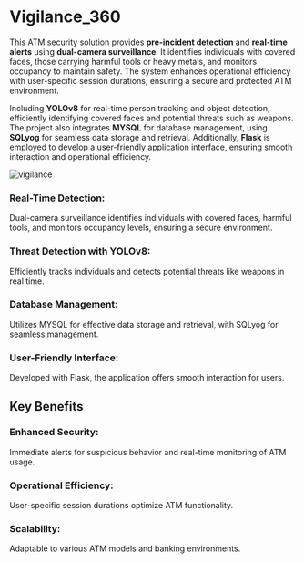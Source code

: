 # Vigilance_360
This ATM security solution provides **pre-incident detection** and **real-time alerts** using **dual-camera surveillance**. It identifies individuals with covered faces, those carrying harmful tools or heavy metals, and monitors occupancy to maintain safety. The system enhances operational efficiency with user-specific session durations, ensuring a secure and protected ATM environment.

Including **YOLOv8** for real-time person tracking and object detection, efficiently identifying covered faces and potential threats such as weapons. The project also integrates **MYSQL** for database management, using **SQLyog** for seamless data storage and retrieval. Additionally, **Flask** is employed to develop a user-friendly application interface, ensuring smooth interaction and operational efficiency.

![vigilance](https://github.com/user-attachments/assets/03a9061f-5293-4867-a592-a6240edf89b0)


### Real-Time Detection:
Dual-camera surveillance identifies individuals with covered faces, harmful tools, and monitors occupancy levels, ensuring a secure environment.

### Threat Detection with YOLOv8:
Efficiently tracks individuals and detects potential threats like weapons in real time.

### Database Management:
Utilizes MYSQL for effective data storage and retrieval, with SQLyog for seamless management.

### User-Friendly Interface: 
Developed with Flask, the application offers smooth interaction for users.

## Key Benefits

### Enhanced Security:
Immediate alerts for suspicious behavior and real-time monitoring of ATM usage.

### Operational Efficiency:
User-specific session durations optimize ATM functionality.

### Scalability:
Adaptable to various ATM models and banking environments.
